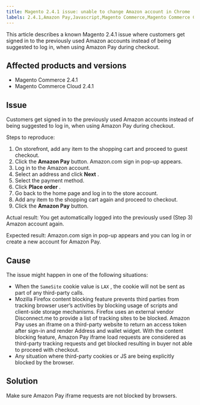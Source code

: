 ```yaml
---
title: Magento 2.4.1 issue: unable to change Amazon account in Chrome
labels: 2.4.1,Amazon Pay,Javascript,Magento Commerce,Magento Commerce Cloud,browser,cookies,known issues,troubleshooting
---
```


This article describes a known Magento 2.4.1 issue where customers get signed in to the previously used Amazon accounts instead of being suggested to log in, when using Amazon Pay during checkout.

## Affected products and versions

* Magento Commerce 2.4.1
* Magento Commerce Cloud 2.4.1

## Issue

Customers get signed in to the previously used Amazon accounts instead of being suggested to log in, when using Amazon Pay during checkout.

 <span class="wysiwyg-underline">Steps to reproduce:</span>

1. On storefront, add any item to the shopping cart and proceed to guest checkout.
1. Click the **Amazon Pay** button. Amazon.com sign in pop-up appears.
1. Log in to the Amazon account.
1. Select an address and click **Next** .
1. Select the payment method.
1. Click **Place order** .
1. Go back to the home page and log in to the store account.
1. Add any item to the shopping cart again and proceed to checkout.
1. Click the **Amazon Pay** button.

 <span class="wysiwyg-underline">Actual result:</span> You get automatically logged into the previously used (Step 3) Amazon account again.

 <span class="wysiwyg-underline">Expected result:</span> Amazon.com sign in pop-up appears and you can log in or create a new account for Amazon Pay.

## Cause

The issue might happen in one of the following situations:

* When the `SameSite` cookie value is `LAX` , the cookie will not be sent as part of any third-party calls.
* Mozilla Firefox content blocking feature prevents third parties from tracking browser user’s activities by blocking usage of scripts and client-side storage mechanisms. Firefox uses an external vendor Disconnect.me to provide a list of tracking sites to be blocked. Amazon Pay uses an iframe on a third-party website to return an access token after sign-in and render Address and wallet widget. With the content blocking feature, Amazon Pay iframe load requests are considered as third-party tracking requests and get blocked resulting in buyer not able to proceed with checkout.
* Any situation where third-party cookies or JS are being explicitly blocked by the browser.

## Solution

Make sure Amazon Pay iframe requests are not blocked by browsers.
